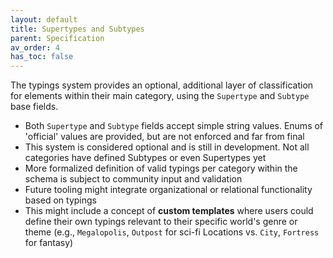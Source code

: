 ```yaml
---
layout: default
title: Supertypes and Subtypes
parent: Specification
av_order: 4
has_toc: false
---
```

 

The typings system provides an optional, additional layer of classification for elements within their main category, using the `Supertype` and `Subtype` base fields.
 

*   Both `Supertype` and `Subtype` fields accept simple string values. Enums of 'official' values are provided, but are not enforced and far from final
 *   This system is considered optional and is still in development. Not all categories have defined Subtypes or even Supertypes yet  
*   More formalized definition of valid typings per category within the schema is subject to community input and validation
*   Future tooling might integrate organizational or relational functionality based on typings
*   This might include a concept of **custom templates** where users could define their own typings relevant to their specific world's genre or theme (e.g., `Megalopolis`, `Outpost` for sci-fi Locations vs. `City`, `Fortress` for fantasy)


